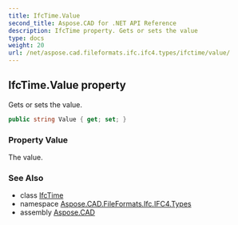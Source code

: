 ```yaml
---
title: IfcTime.Value
second_title: Aspose.CAD for .NET API Reference
description: IfcTime property. Gets or sets the value
type: docs
weight: 20
url: /net/aspose.cad.fileformats.ifc.ifc4.types/ifctime/value/
---
```

## IfcTime.Value property

Gets or sets the value.

```csharp
public string Value { get; set; }
```

### Property Value

The value.

### See Also

* class [IfcTime](../)
* namespace [Aspose.CAD.FileFormats.Ifc.IFC4.Types](../../ifctime/)
* assembly [Aspose.CAD](../../../)


